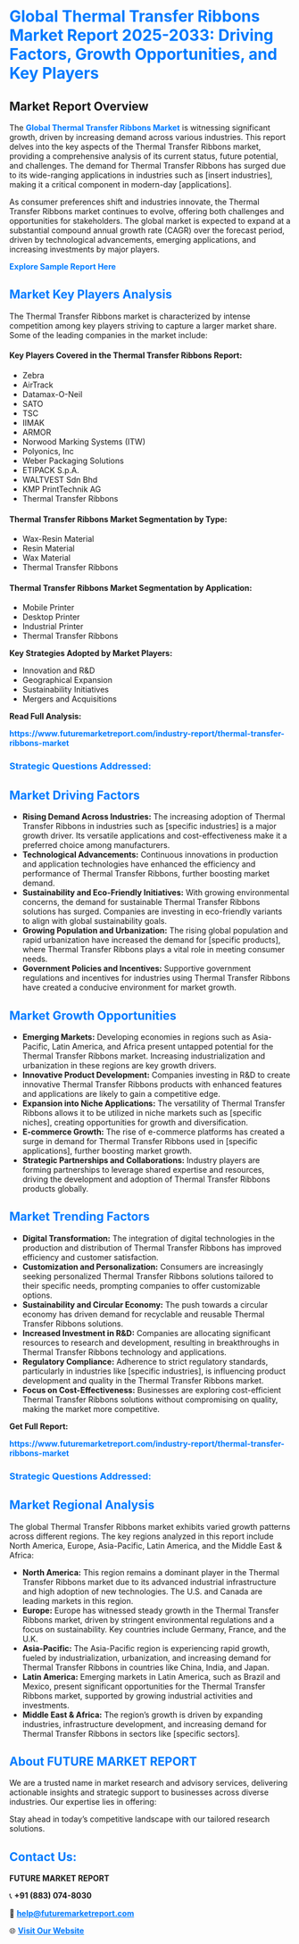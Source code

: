 <h1 style="color: #007BFF;">Global Thermal Transfer Ribbons Market Report 2025-2033: Driving Factors, Growth Opportunities, and Key Players</h1>

<section id="overview">
<h2>Market Report Overview</h2>
<p>The <a href="https://www.futuremarketreport.com/industry-report/thermal-transfer-ribbons-market" style="color: #007BFF; text-decoration: none;"><strong>Global Thermal Transfer Ribbons Market</strong></a> is witnessing significant growth, driven by increasing demand across various industries. This report delves into the key aspects of the Thermal Transfer Ribbons market, providing a comprehensive analysis of its current status, future potential, and challenges. The demand for Thermal Transfer Ribbons has surged due to its wide-ranging applications in industries such as [insert industries], making it a critical component in modern-day [applications].</p>
<p>As consumer preferences shift and industries innovate, the Thermal Transfer Ribbons market continues to evolve, offering both challenges and opportunities for stakeholders. The global market is expected to expand at a substantial compound annual growth rate (CAGR) over the forecast period, driven by technological advancements, emerging applications, and increasing investments by major players.</p>
</section>

<section id="overview">
<p><a href="https://www.futuremarketreport.com/request-sample/reportId=101202" style="color: #007BFF; text-decoration: none;"><strong>Explore Sample Report Here</strong></a></p>
</section>

<section id="key-players">
<h2 style="color: #007BFF;">Market Key Players Analysis</h2>
<p>The Thermal Transfer Ribbons market is characterized by intense competition among key players striving to capture a larger market share. Some of the leading companies in the market include:</p>
<h4>Key Players Covered in the Thermal Transfer Ribbons Report:</h4>
<ul><li>Zebra</li><li>AirTrack</li><li>Datamax-O-Neil</li><li>SATO</li><li>TSC</li><li>IIMAK</li><li>ARMOR</li><li>Norwood Marking Systems (ITW)</li><li>Polyonics, Inc</li><li>Weber Packaging Solutions</li><li>ETIPACK S.p.A.</li><li>WALTVEST Sdn Bhd</li><li>KMP PrintTechnik AG</li><li>Thermal Transfer Ribbons</li></ul>
<h4>Thermal Transfer Ribbons Market Segmentation by Type:</h4>
<ul><li>Wax-Resin Material</li><li>Resin Material</li><li>Wax Material</li><li>Thermal Transfer Ribbons</li></ul>

<h4>Thermal Transfer Ribbons Market Segmentation by Application:</h4>
<ul><li>Mobile Printer</li><li>Desktop Printer</li><li>Industrial Printer</li><li>Thermal Transfer Ribbons</li></ul>
<p><strong>Key Strategies Adopted by Market Players:</strong></p>
<ul>
<li>Innovation and R&D</li>
<li>Geographical Expansion</li>
<li>Sustainability Initiatives</li>
<li>Mergers and Acquisitions</li>
</ul>
</section>

<section>
<p><strong>Read Full Analysis: </strong></p><a href="https://www.futuremarketreport.com/industry-report/thermal-transfer-ribbons-market" style="color: #007BFF; text-decoration: none;"><strong>https://www.futuremarketreport.com/industry-report/thermal-transfer-ribbons-market</strong></a>
<h3 style="color: #007BFF;">Strategic Questions Addressed:</h3>
</section>

<section id="driving-factors">
<h2 style="color: #007BFF;">Market Driving Factors</h2>
<ul>
<li><strong>Rising Demand Across Industries:</strong> The increasing adoption of Thermal Transfer Ribbons in industries such as [specific industries] is a major growth driver. Its versatile applications and cost-effectiveness make it a preferred choice among manufacturers.</li>
<li><strong>Technological Advancements:</strong> Continuous innovations in production and application technologies have enhanced the efficiency and performance of Thermal Transfer Ribbons, further boosting market demand.</li>
<li><strong>Sustainability and Eco-Friendly Initiatives:</strong> With growing environmental concerns, the demand for sustainable Thermal Transfer Ribbons solutions has surged. Companies are investing in eco-friendly variants to align with global sustainability goals.</li>
<li><strong>Growing Population and Urbanization:</strong> The rising global population and rapid urbanization have increased the demand for [specific products], where Thermal Transfer Ribbons plays a vital role in meeting consumer needs.</li>
<li><strong>Government Policies and Incentives:</strong> Supportive government regulations and incentives for industries using Thermal Transfer Ribbons have created a conducive environment for market growth.</li>
</ul>
</section>

<section id="growth-opportunities">
<h2 style="color: #007BFF;">Market Growth Opportunities</h2>
<ul>
<li><strong>Emerging Markets:</strong> Developing economies in regions such as Asia-Pacific, Latin America, and Africa present untapped potential for the Thermal Transfer Ribbons market. Increasing industrialization and urbanization in these regions are key growth drivers.</li>
<li><strong>Innovative Product Development:</strong> Companies investing in R&D to create innovative Thermal Transfer Ribbons products with enhanced features and applications are likely to gain a competitive edge.</li>
<li><strong>Expansion into Niche Applications:</strong> The versatility of Thermal Transfer Ribbons allows it to be utilized in niche markets such as [specific niches], creating opportunities for growth and diversification.</li>
<li><strong>E-commerce Growth:</strong> The rise of e-commerce platforms has created a surge in demand for Thermal Transfer Ribbons used in [specific applications], further boosting market growth.</li>
<li><strong>Strategic Partnerships and Collaborations:</strong> Industry players are forming partnerships to leverage shared expertise and resources, driving the development and adoption of Thermal Transfer Ribbons products globally.</li>
</ul>
</section>

<section id="trending-factors">
<h2 style="color: #007BFF;">Market Trending Factors</h2>
<ul>
<li><strong>Digital Transformation:</strong> The integration of digital technologies in the production and distribution of Thermal Transfer Ribbons has improved efficiency and customer satisfaction.</li>
<li><strong>Customization and Personalization:</strong> Consumers are increasingly seeking personalized Thermal Transfer Ribbons solutions tailored to their specific needs, prompting companies to offer customizable options.</li>
<li><strong>Sustainability and Circular Economy:</strong> The push towards a circular economy has driven demand for recyclable and reusable Thermal Transfer Ribbons solutions.</li>
<li><strong>Increased Investment in R&D:</strong> Companies are allocating significant resources to research and development, resulting in breakthroughs in Thermal Transfer Ribbons technology and applications.</li>
<li><strong>Regulatory Compliance:</strong> Adherence to strict regulatory standards, particularly in industries like [specific industries], is influencing product development and quality in the Thermal Transfer Ribbons market.</li>
<li><strong>Focus on Cost-Effectiveness:</strong> Businesses are exploring cost-efficient Thermal Transfer Ribbons solutions without compromising on quality, making the market more competitive.</li>
</ul>
</section>

<section>
<p><strong>Get Full Report: </strong></p><a href="https://www.futuremarketreport.com/industry-report/thermal-transfer-ribbons-market" style="color: #007BFF; text-decoration: none;"><strong>https://www.futuremarketreport.com/industry-report/thermal-transfer-ribbons-market</strong></a>
<h3 style="color: #007BFF;">Strategic Questions Addressed:</h3>
</section>


<section id="regional-analysis">
<h2 style="color: #007BFF;">Market Regional Analysis</h2>
<p>The global Thermal Transfer Ribbons market exhibits varied growth patterns across different regions. The key regions analyzed in this report include North America, Europe, Asia-Pacific, Latin America, and the Middle East & Africa:</p>
<ul>
<li><strong>North America:</strong> This region remains a dominant player in the Thermal Transfer Ribbons market due to its advanced industrial infrastructure and high adoption of new technologies. The U.S. and Canada are leading markets in this region.</li>
<li><strong>Europe:</strong> Europe has witnessed steady growth in the Thermal Transfer Ribbons market, driven by stringent environmental regulations and a focus on sustainability. Key countries include Germany, France, and the U.K.</li>
<li><strong>Asia-Pacific:</strong> The Asia-Pacific region is experiencing rapid growth, fueled by industrialization, urbanization, and increasing demand for Thermal Transfer Ribbons in countries like China, India, and Japan.</li>
<li><strong>Latin America:</strong> Emerging markets in Latin America, such as Brazil and Mexico, present significant opportunities for the Thermal Transfer Ribbons market, supported by growing industrial activities and investments.</li>
<li><strong>Middle East & Africa:</strong> The region’s growth is driven by expanding industries, infrastructure development, and increasing demand for Thermal Transfer Ribbons in sectors like [specific sectors].</li>
</ul>
</section>

<footer>
<h2 style="color: #007BFF;">About FUTURE MARKET REPORT</h2>
<p>We are a trusted name in market research and advisory services, delivering actionable insights and strategic support to businesses across diverse industries. Our expertise lies in offering:</p>

<p>Stay ahead in today’s competitive landscape with our tailored research solutions.</p>

<h2 style="color: #007BFF;">Contact Us:</h2>
<p><strong>FUTURE MARKET REPORT</strong></p>
<p>📞 <strong>+91 (883) 074-8030</strong></p>
<p>📧 <strong><a href="mailto:help@futuremarketreport.com" style="color: #007BFF;">help@futuremarketreport.com</a></strong></p>
<p>🌐 <strong><a href="https://www.futuremarketreport.com/" style="color: #007BFF;">Visit Our Website</a></strong></p>
</footer>